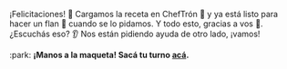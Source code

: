 ¡Felicitaciones! :tada: Cargamos la receta en ChefTrón :robot: y ya está listo para hacer un flan :custard: cuando se lo pidamos. Y todo esto, gracias a vos :raised_hands:. ¿Escuchás eso? :ear: Nos están pidiendo ayuda de otro lado, ¡vamos!

:park: **¡Manos a la maqueta! Sacá tu turno [acá](http://ingreso.maqueta.sanluis.edu.ar/).**
